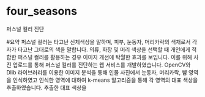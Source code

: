 # four_seasons
퍼스널 컬러 진단


#요약
퍼스널 컬러는 타고난 신체색상을 말하며, 피부, 눈동자, 머리카락의 색채로서 각자가 타고난 그대로의 색을 말합니다. 의류, 화장 및 머리 색상을 선택할 때 개인에게 적합한 퍼스널 컬러를 활용하는 경우 이미지 개선에 탁월한 효과를 보입니다. 이를 위해 사진 업로드를 통해 퍼스널 컬러를 진단하는 웹 서비스를 개발하였습니다. OpenCV와 Dlib 라이브러리를 이용한 이미지 분석을 통해 인물 사진에서 눈동자, 머리카락, 뺨 영역을 인식하였고 인식한 영역에 대하여 k-means 알고리즘을 통해 각 영역의 대표 색상을 추출하였습니다. 추출한 대표 색상을 
